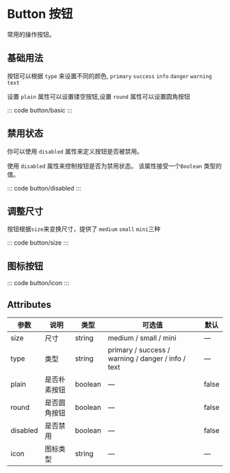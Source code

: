 <script setup>
import basic from 'exam/button/basic.vue'
import disabled from 'exam/button/disabled.vue'
import size from 'exam/button/size.vue'
import icon from 'exam/button/icon.vue'
</script>

# Button 按钮

常用的操作按钮。

## 基础用法

按钮可以根据 `type` 来设置不同的颜色, `primary` `success` `info` `danger` `warning` `text`

设置 `plain` 属性可以设置镂空按钮,设置 `round` 属性可以设置圆角按钮

::: code button/basic
<basic></basic>
:::

## 禁用状态

你可以使用 `disabled` 属性来定义按钮是否被禁用。

使用 `disabled` 属性来控制按钮是否为禁用状态。 该属性接受一个`Boolean` 类型的值。

::: code button/disabled
<disabled></disabled>
:::

## 调整尺寸

按钮根据`size`来变换尺寸，提供了 `medium` `small` `mini`三种

::: code button/size
<size></size>
:::

## 图标按钮

::: code button/icon
<icon></icon>
:::

## Attributes

| 参数     | 说明         | 类型    | 可选值                                             | 默认  |
| -------- | ------------ | ------- | -------------------------------------------------- | ----- |
| size     | 尺寸         | string  | medium / small / mini                              | —     |
| type     | 类型         | string  | primary / success / warning / danger / info / text | —     |
| plain    | 是否朴素按钮 | boolean | —                                                  | false |
| round    | 是否圆角按钮 | boolean | —                                                  | false |
| disabled | 是否禁用     | boolean | —                                                  | false |
| icon     | 图标类型     | string  | —                                                  | —     |
